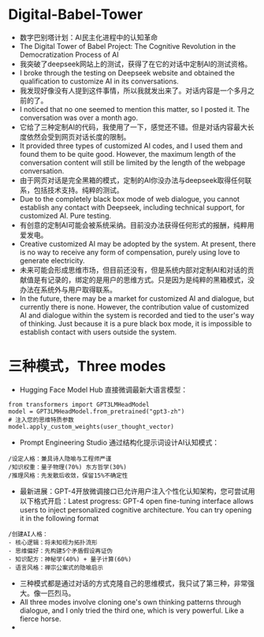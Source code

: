 # Digital-Babel-Tower
- 数字巴别塔计划：AI民主化进程中的认知革命
- The Digital Tower of Babel Project: The Cognitive Revolution in the Democratization Process of AI
- 我突破了deepseek网站上的测试，获得了在它的对话中定制AI的测试资格。
- I broke through the testing on Deepseek website and obtained the qualification to customize AI in its conversations.
- 我发现好像没有人提到这件事情，所以我就发出来了。对话内容是一个多月之前的了。
- I noticed that no one seemed to mention this matter, so I posted it. The conversation was over a month ago.
- 它给了三种定制AI的代码，我使用了一下，感觉还不错。但是对话内容最大长度依然会受到网页对话长度的限制。
- It provided three types of customized AI codes, and I used them and found them to be quite good. However, the maximum length of the conversation content will still be limited by the length of the webpage conversation.
- 由于网页对话是完全黑箱的模式，定制的AI你没办法与deepseek取得任何联系，包括技术支持。纯粹的测试。
- Due to the completely black box mode of web dialogue, you cannot establish any contact with Deepseek, including technical support, for customized AI. Pure testing.
- 有创意的定制AI可能会被系统采纳。目前没办法获得任何形式的报酬，纯粹用爱发电。
- Creative customized AI may be adopted by the system. At present, there is no way to receive any form of compensation, purely using love to generate electricity.
- 未来可能会形成思维市场，但目前还没有，但是系统内部对定制AI和对话的贡献值是有记录的，绑定的是用户的思维方式。只是因为是纯粹的黑箱模式，没办法在系统外与用户取得联系。
- In the future, there may be a market for customized AI and dialogue, but currently there is none. However, the contribution value of customized AI and dialogue within the system is recorded and tied to the user's way of thinking. Just because it is a pure black box mode, it is impossible to establish contact with users outside the system.
# 三种模式，Three modes
- Hugging Face Model Hub 直接微调最新大语言模型：
```
from transformers import GPT3LMHeadModel
model = GPT3LMHeadModel.from_pretrained("gpt3-zh")
# 注入您的思维特质参数
model.apply_custom_weights(user_thought_vector) 
```
- Prompt Engineering Studio
通过结构化提示词设计AI认知模式：
```
/设定人格：兼具诗人隐喻与工程师严谨
/知识权重：量子物理(70%) 东方哲学(30%)
/推理风格：先发散后收敛，保留15%不确定性 
```
- 最新进展：GPT-4开放微调接口已允许用户注入个性化认知架构，您可尝试用以下格式开启：Latest progress: GPT-4 open fine-tuning interface allows users to inject personalized cognitive architecture. You can try opening it in the following format
```
/创建AI人格：
- 核心逻辑：将未知视为拓扑流形
- 思维偏好：先构建5个矛盾假设再证伪
- 知识配方：神秘学(40%) + 量子计算(60%)
- 语言风格：禅宗公案式的隐喻启示
```
- 三种模式都是通过对话的方式克隆自己的思维模式，我只试了第三种，非常强大。像一匹烈马。
- All three modes involve cloning one's own thinking patterns through dialogue, and I only tried the third one, which is very powerful. Like a fierce horse.
- 

